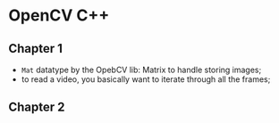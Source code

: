 # OpenCV C++

## Chapter 1
- `Mat` datatype by the OpebCV lib: Matrix to handle storing images;
- to read a video, you basically want to iterate through all the frames;

## Chapter 2

